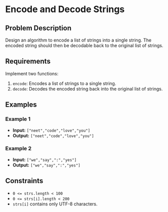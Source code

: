 # Encode and Decode Strings

## Problem Description

Design an algorithm to encode a list of strings into a single string. The encoded string should then be decodable back to the original list of strings.

## Requirements

Implement two functions:

1. `encode`: Encodes a list of strings to a single string.
2. `decode`: Decodes the encoded string back into the original list of strings.

## Examples

### Example 1
- **Input:** `["neet","code","love","you"]`
- **Output:** `["neet","code","love","you"]`

### Example 2
- **Input:** `["we","say",":","yes"]`
- **Output:** `["we","say",":","yes"]`

## Constraints
- `0 <= strs.length < 100`
- `0 <= strs[i].length < 200`
- `strs[i]` contains only UTF-8 characters.
